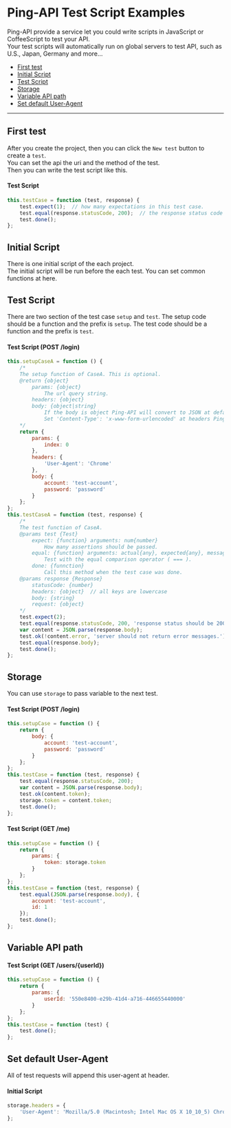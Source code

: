 # Ping-API Test Script Examples


Ping-API provide a service let you could write scripts in JavaScript or CoffeeScript to test your API.  
Your test scripts will automatically run on global servers to test API, such as U.S., Japan, Germany and more...


+ [First test](#first-test)
+ [Initial Script](#initial-script)
+ [Test Script](#test-script)
+ [Storage](#storage)
+ [Variable API path](#variable-api-path)
+ [Set default User-Agent](#set-default-user-agent)


---


## First test
After you create the project, then you can click the `New test` button to create a `test`.  
You can set the api the uri and the method of the test.  
Then you can write the test script like this.
#### Test Script
```js
this.testCase = function (test, response) {
    test.expect(1);  // how many expectations in this test case.
    test.equal(response.statusCode, 200);  // the response status code should be 200
    test.done();
};
```


## Initial Script
There is one initial script of the each project.  
The initial script will be run before the each test. You can set common functions at here.


## Test Script
There are two section of the test case `setup` and `test`. The setup code should be a function and the prefix is `setup`. The test code should be a function and the prefix is `test`.
#### Test Script (POST /login)
```js
this.setupCaseA = function () {
    /*
    The setup function of CaseA. This is optional.
    @return {object}
        params: {object}
            The url query string.
        headers: {object}
        body: {object|string}
            If the body is object Ping-API will convert to JSON at default.
            Set 'Content-Type': 'x-www-form-urlencoded' at headers Ping-API will convert to unlencoded form.
    */
    return {
        params: {
            index: 0
        },
        headers: {
            'User-Agent': 'Chrome'
        },
        body: {
            account: 'test-account',
            password: 'password'
        }
    };
};
this.testCaseA = function (test, response) {
    /*
    The test function of CaseA.
    @params test {Test}
        expect: {function} arguments: num{number}
            How many assertions should be passed.
        equal: {function} arguments: actual{any}, expected{any}, message{string}
            Test with the equal comparison operator ( === ).
        done: {funnction}
            Call this method when the test case was done.
    @params response {Response}
        statusCode: {number}
        headers: {object}  // all keys are lowercase
        body: {string}
        request: {object}
    */
    test.expect(2);
    test.equal(response.statusCode, 200, 'response status should be 200.');
    var content = JSON.parse(response.body);
    test.ok(!content.error, 'server should not return error messages.');
    test.equal(response.body);
    test.done();
};
```


## Storage
You can use `storage` to pass variable to the next test.
#### Test Script (POST /login)
```js
this.setupCase = function () {
    return {
        body: {
            account: 'test-account',
            password: 'password'
        }
    };
};
this.testCase = function (test, response) {
    test.equal(response.statusCode, 200);
    var content = JSON.parse(response.body);
    test.ok(content.token);
    storage.token = content.token;
    test.done();
};
```
#### Test Script (GET /me)
```js
this.setupCase = function () {
    return {
        params: {
            token: storage.token
        }
    };
};
this.testCase = function (test, response) {
    test.equal(JSON.parse(response.body), {
        account: 'test-account',
        id: 1
    });
    test.done();
};
```


## Variable API path
#### Test Script (GET /users/{userId})
```js
this.setupCase = function () {
    return {
        params: {
            userId: '550e8400-e29b-41d4-a716-446655440000'
        }
    };
};
this.testCase = function (test) {
    test.done();
};
```


## Set default User-Agent
All of test requests will append this user-agent at header.
#### Initial Script
```js
storage.headers = {
    'User-Agent': 'Mozilla/5.0 (Macintosh; Intel Mac OS X 10_10_5) Chrome/46.0.2490.80'
};
```
